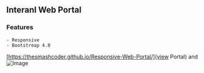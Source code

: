 ## Interanl Web Portal



### Features
```
- Responsive
- Bootstreap 4.0

```
[https://thesmashcoder.github.io/Responsive-Web-Portal/](view Portal) and ![Image](src)

